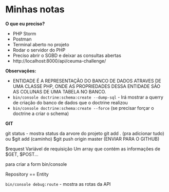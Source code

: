 Minhas notas
============

**O que eu preciso?**

- PHP Storm
- Postman
- Terminal aberto no projeto
- Rodar o servidor do PHP
- Preciso abrir o SGBD e deixar as consultas abertas
- http://localhost:8000/api/ceuma-challenge/

**Observações:**

- ENTIDADE É A REPRESENTAÇÃO DO BANCO DE DADOS ATRAVES DE UMA CLASSE PHP, ONDE AS PROPRIEDADES DESSA ENTIDADE SÃO AS COLUNAS DE UMA TABELA NO BANCO.
- `bin/console doctrine:schema:create --dump-sql` - Irá mostrar a querry de criação do banco de dados que o doctrine realizou
- `bin/console doctrine:schema:create --force` (se precisar forçar o doctrine a criar o schema)

**GIT**

git status - mostra status da arvore do projeto
git add . (pra adicionar tudo)
ou
$git add (caminho)
$git push origin master (ENVIAR PARA O GITHUB)

$request 
Variável de requisição
Um array que contém as informações de $GET, $POST...

para criar a form 
bin/console

Repository == Entity

`bin/console debug:route` - mostra as rotas da API
